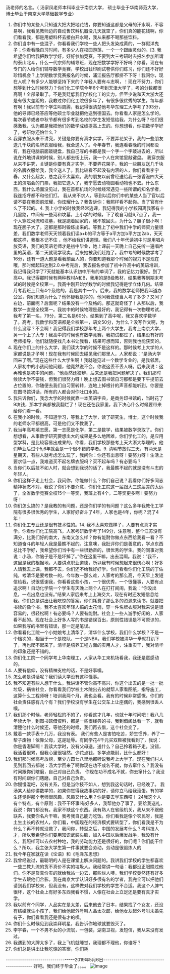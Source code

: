 汤老师的名言。（
汤家凤老师本科毕业于南京大学，
硕士毕业于华南师范大学，
博士毕业于南京大学基础数学专业）
1. 你们中的某些人只知道大把大把地花钱，你要知道这都是父母的汗水啊，不容易啊，我看见教师边的自动售饮料机器没几天就空了，你们真的能花钱啊，你们看看我，都是用塑料杯去接白开水喝，我从来都不喝那些饮料。
2. 你们当中有一些混子，你看看我们学校一些人把头发染成黄的，一群假洋鬼子；你看看晚自习时间，有多少人在校园游荡，一个一个跟幽灵似的。[3. 我希望你们给我把数学学好，好好参加竞赛，不要到大三考研时去报名参加所谓的泰山北斗，什么一代宗师的辅导班，现在把数学学好不好吗？你看，现在有专门的人给你们辅导数学竞赛，学校出钱印刷试卷供你们练习，你们还不好好珍惜机会？上学期数学竞赛报名的时候，浦江报告厅都挤不下呀！我问你，现在人呢？有多少人能够坚持下来的？年轻人要有斗志啊，！现在不努力，你们想等到什么时候努力？你们化工学院今年6个考到天津大学了，考的分数都很高啊！全部录取了。不是我贬低我们学校化工的实力，但至少说和天大浙大还是有很大差距的，我教过你们化工院很多年了，有很多很优秀的学生，每年都有啊！我以前有个学生叫周腾，我记得很清楚他考华东理工大学考了393分，他的导师已经答应等他硕士毕业就把他送到德国去。你看看人家是怎么学的。每次春节或者中秋节都有很多考到名校的学生发短信给我，为什么呀？他们很感激我，认为都是我把他们的数学成绩提高上去的。你想想看，你把数学学好了，考研你还怕什么？
3. 我穿衣服从来不讲究，关键是你要有真才实学，不要弄花架子，我的一些朋友送几千块的名牌衣服给我，我全送人了。今年春节，我连看春晚的时间都没有，我在电脑前面敲键盘，我自己写的书都是我一个字一个字敲进去的，所以说在外地讲课的时候，别人都去街上玩，我一个人在宾馆里敲键盘。 我穿衣服从来不讲究，关键是你要有真才实学，不要弄花架子，我的一些朋友送几千块的名牌衣服给我，我全送人了。我比较看不起没有内涵的人，你们看看李宇春，又什么超女，总之我不太喜欢。我的朋友以前曾经送给我一张香港四大天王的演唱会的门票，我把它送人了，我宁愿去动物园看动物也不去。什么东西。我什么场面没见过，我在首都机场的时候经常遇见一些所谓的知名学者，我连招呼都不和他们打。
我从来不求人，等到以后你们中的某些人当了官以后请不要在我面前炫耀，你炫耀什么？我告诉你：我照样看不起你。当了官有什么了不起的。4. 我上小学的时候我经常逃课，我记得我的小学校园离我家有十几里路，中间有一些河和坟墓，上小学的时候，下了晚自习就6,7点了，我一个人穿过河流和坟墓，我是跑着回家的，我不敢回头，为什么？胆子很小啊！现在胆子大了。这都是那时锻炼出来的。等我上了初中我们中学的师资力量很差，我们数学老师天天领着我们读a+b的平方等于a平方加b平方加2ab，天天都这样，我根本记不住 ，他不给我们讲道理。我们八十年代读初中时是用唱片放英语，我们的英语老师才是初中毕业，她上课前一天晚上自己先听一遍唱片里的英语，第二天就现学现卖。后来她被我们赶跑了。我中考的时候数学考了16分，还有一道大题是看我前面人的，你要知道我那个时候的视力不是现在哦，那时候起码达到2.0.中考完后，我去报名参加了初中升高中的英语培训，我记得我只学了7天就能基本认识初中所有的单词了，我的记忆力很好。到了高中。我记得那时候有两种教材A和B，我用的是B级教材，结果我等到期末考试的时候是全校第一。我高中刚开始学数学的时候我记得是学立体几何。结果月考我班上只有4个及格的，我是其中一个。后来，我的数学老师把我叫道办公室，你们知道为什么？他怀疑我是抄的，他问我做便当人考了多少？又问了右边，前面呢？后面呢？结果没有一个及格的。那这就奇怪了！从那以后，我数学一直是全校第一。我初中的时候物理是最好的，我记得有一次物理考试，我考了第一名，79分，第二名是60分。结果到了高中呢，我又喜欢学数学了。高考，我数学和英语都是全校第一，语文50分，为什么？没写作文啊，为什么没写？不会啊！我记得我们学校那年考上两个大学生，我考上南京大学，另一个上了大专！我高中的时候也有数学竞赛，我初试都过了，结果没有好的老师指导，他们就随便找几本书让我看，结果可想而知，否则我也能获奖的。
5. 现在你们上的什么大学，我们读大学的时候不是这样的。那时候考上大学的人家都说是才子啊！现在我有时候回去碰见我们那里人，人家都说：“是汤大学回来了啊。”现在这些什么大学生啊！我就碰见过一个数学专业的，是我邻居，人家初中的小孩问他问题，他竟然说不会，你说这丢不丢人呀。后来我说：这再难也是初中的问题，“他竟然还狡辩，后来还是我把问题解决了。我们那时候读大学不要钱，但我们很努力呀！晚上想去图书馆自习那都是要下午提前去占位置的，你随便去我们自习室转转，连地上掉根针的声音都能听到，你要是在图书馆讲话，所有的人都会对你吐口水的。
6. 我告诉你们，我念大学的时候就靠一本英语字典，是商务印书馆的，当时花了9块钱，那本字典都被我翻烂了！现在还在我家里，我下决心什么时候要带来给你们看一看。
7. 在我小的时候，不知道学习，等我上了大学，读了研究生，博士，这个时候我的老师水平都很高，可是他们又不教我了。
8. 我当年高考填志愿，第一志愿是化学，第二是数学，结果被数学录取了。你们想想看，从事数学研究要想出大的成果是多么地困难，你们学化工的，是应用型学科，是比较容易出成果的。你看，我们学校那些考上天大浙大华理的，他们毕业后过个5,6年就会是一个很不错的学者。9. 清明节放假三天，有两天是星期天，有些人就考虑怎么玩了，我问你：你还有出息呀！要努力呀！生活上要求低一点，我难道买不起名牌衣服吗？买不起车吗？有必要吗？
10. 当你们以后技不如人时，就会想到我说的话了，我最瞧不起的就是没有斗志的年轻人。
11. 你们这样子走上社会，我问你，你能做什么？你们自己说？我看你们好多同志精神状态不对，我说了你们不要介意，你们化工院这一届跟大三这届差的太远了，全省数学竞赛全校15个一等奖，我班上有4个，二等奖更多啊！要努力呀！
12. 你们怎么搞的？是我教的有问题，还是你们学的有问题？这么多年我教化工学院有很多很优秀的学生，人家好好奋斗了4年，人家也是4年，你呢？混了4年！
13. 你们化工专业还是很有技术性的。14. 我不太喜欢做样子，人要有点真才实学。你看你们化工院高飞，人家考研数学考了149分，注意哦，整个江苏没有满分，比我们好的南大，东南又怎么样？你有能耐你做点东西给我看一看？不知道奋斗的年轻人我是最瞧不起的。注意噢，我批评你们是善意的，学点东西总比不学好，我希望你们当中有一些很勤奋的，很优秀的学生。我的同事对我说：小汤，你脑子是不是坏掉了。”你在这里干嘛，出去混啊。我说：“我不，这里是我的根据地，人要讲点职业道德，所以我有时候想起来很伤心啊！好多人请我去上课，我都不去，你们还不给我好好学。你们看看你们化工院的丁佐纯，考清华是要考数一的，今年数一那么难，人家考的那么高，今天早上发短信给我，说很感谢我，你看看这些小孩，一个很优秀，一个很懂事，人要有点追求啊！自动化学院一个学生有天晚上两个人在打打闹闹，我说：“你没出息，一点出息也没有。”结果人家后来考上上海交大，现在有时还发短信息给我。你们总是讲出让我吃惊的答案，你们耗费了那么多的资源来读书，就要把书读的像个书。我不太喜欢年轻人搞的太花俏，穿一件名牌衣服对我来说是很容易的，很轻松啊！有必要吗？人要有能耐。社会上一些人游手好闲的，人家看不起的。现在社会上好多人写的书是错误百出，原则性错误是不可原谅的，如果我写的书里有错误，那一定是笔误。
15. 你看看化工院一个小姑娘考上清华了，清华什么学校，我们什么学校？不是一个档次的，相当于一个是校队，一个是NBA，我们学校被清华一拳就打趴下了，再也爬不起来了。清华是培养工程方面的实用人才，注重实干，我对清华的印象还是不错的。
16. 你们化工院一个同学考上华南理工，人家从华工来机场看我，我还是蛮感动的。
17. 人要有信仰，没有精神支柱的话，不是好事噢。
18. 怎么老是讲话呢？我们读大学没有这种怪事。
19. 我不知道有些人想干什么，我讲话不管你高不高兴，你这个出去的是一批一批垃圾，祸害社会，你看看我们学校土木院出去的就帮人家看图纸，指导施工，这算什么工程师呀！培训我两个月，我也会看。我有的时候非常感慨，你们的社会责任感有几个有？我们学校没有学生在公交车上让座偶的，我感到很丢人噢。
20. 我们那个时候，老师轻松的不的了，你看这才几年，也就十年时间吧！我八几年读大学，到图书馆借资料，都是一些很经典的书，我到借阅处看一下，就看清楚他什么时候还，等他还的时候，我们再去借，这个社会变了。
21. 戴着一款手表十几万，我没有表。 我们有些人是害怕吃苦，娇生惯养，养了一帮子废物！依靠父母，这是耻辱。有同学花4千元买双鞋被我看到了，我说：你是香港脚啊！我读大学时，没有父母送，送什么？自己拎着箱子走。没错，我活着很累，但我心里很坦然。少花点钱，多学点能耐，比什么都好！
22. 我们那时候高考放榜，至少方圆七八里地都听说我考上大学了。现在我们村人见到我回去都说：汤大学回来了啊你现在功不成名不就，你去窜什么？我没有时间跟你们瞎磨，自己对自己负责。 你现在功不成名不就，你去窜什么？我没有时间跟你们瞎磨，自己对自己负责。
23. 你慢慢混吧，没有关系，但是当你技不如人，想到我这句话时，已经晚了。 我汤某人给你讲数学的，如果你觉得我故事讲的好，请你立马给我滚蛋。有的学生还觉得那个老师很风趣，风趣又什么用？你是要去学东西哎！
24我这个人有个特点，有个原则：我不干坏事!有好多人，我帮他办了事了，要给我送礼，我说：你门都没有。我家不缺这个东西。我有熟人在省级机关，我从来不跟他联系，我要你名片干嘛，我考我自己能力吃饭。你们看我是像个农民呀，我是土生土长的农村人，你们看，中国现在的经济模式要转型了，你们看我是不为什么？再不转就没救了，我问你，转型之后，中国的发展考什么？考科技人才，所以我希望你们要用知识武装头脑，加入中国以后爆发战争，我没有什么，我照样可以去农村种地，我的劳动能力还是很好的，你们呢？你们能干什么？所以，我主张大学生第一件事就要会劳动，劳动是很锻炼人的
25. 我今年在家就在读《论语》和《毛泽东思想》
26. 我曾经说过，最聪明的人是在课堂上解决问题的。我讲我们学校的学生都喜欢一些三教九流的货不真价不实的垃圾人。我经常讲一句话：我都没正眼瞧过他们。你不是货真价实的就给我站一边去，那些烂人噢，我们学校竟然还有好多学生去跟他们合影。我在南京大学认识好多很有名的学者，我完全可以把他们请到我们学校来，但我没有，这样做对我们学校的学生不合适。我这个人脾气很坏，这个社会上有好多东西我看不惯，人像在社会上立足还是要有真才实学。
27. 我以前有个同学，人品实在是太差，后来他去了日本，结果找了个女友，还没有结婚就生小孩了，我们给他起外号叫人品太次郎，给他女友起外号叫未婚先有子，你们看看我还是很有才的噢。
28. 你们什么时候见到我崇拜明星，我告诉你地球就要毁灭了。
29. 李宇春，一个不男不女的小流氓，一包装，湖南卫视，发短信，我从来没有发过。
30. 我遇到的大牌太多了，我上飞机就睡觉，我理都不理他，你谁呀？
31. 你们总是讲出让我吃惊的答案，你们耗

----------------------------------2019年5月6日-------------------------------------------
好吧。我们终于毕业了。。。。
![image](https://github.com/docliang/graduate/raw/master/static/main/graduate.jpg)
